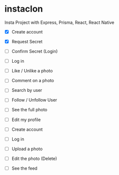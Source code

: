 # instaclon

Insta Project with Express, Prisma, React, React Native

-   [x] Create account
-   [x] Request Secret
-   [ ] Confirm Secret (Login)
-   [ ] Log in
-   [ ] Like / Unlike a photo
-   [ ] Comment on a photo
-   [ ] Search by user
-   [ ] Follow / Unfollow User
-   [ ] See the full photo
-   [ ] Edit my profile
-   [ ] Create account
-   [ ] Log in

-   [ ] Upload a photo
-   [ ] Edit the photo (Delete)
-   [ ] See the feed
